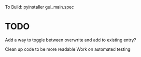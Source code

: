 To Build:   pyinstaller gui_main.spec

# TODO

Add a way to toggle between overwrite and add to existing entry?

Clean up code to be more readable
Work on automated testing
